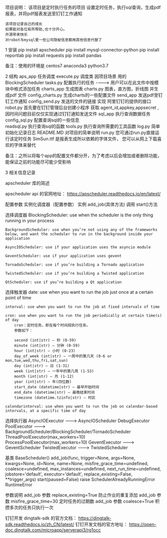 项目说明：
    该项目是定时执行任务的项目
    设置定时任务，执行sql查询，生成pdf报表，并将pdf报表发送至钉钉工作通知
    
    该项目记录自己的成长
    如果能对各位有所帮助,也十分开心。
    开源带来快乐
    对robot与mysql里一些公司隐秘信息都用其他信息代替了

1 安装
    pip install apscheduler
    pip install mysql-connector-python
    pip install reportlab
    pip install requests
    pip install pandas

备注：使用的环境是 centos7  anaconda3  python3.7

2 结构
    aps_app   任务调度
        execute.py  调度类  因项目场景 用的BlockingScheduler
        tasks.py   配置执行的任务  ----> 用户可以在此文件中按模块中格式添加任务
    charts_app  生成图表
        charts.py  图表，直方图，折线图 并生成pdf 文件
        config_charts.py    生成charts的一些配置文件
    send_app  发送pdf至钉钉工作通知
        config_send.py   发送的文件的链接   实现 阿里钉钉的提供的接口
        robot.py  首先要在钉钉管理后台创建小程序 获取 agent_id,appkey,appsecret ,因时间问题目前仅仅实现通过钉钉通知发送文件
    sql_app  执行查询数据任务
        config_sql.py   配置查询sql的一些信息  
        readsql.py    执行查询sql的函数
        tools.py    执行查询所需要的工具函数
    log.py   简单初始化记录日志
    README.MD   对项目的简单说明
    run.py   您可通过run.py直接运行该定时任务
    SimSun.ttf  是报表生成所以依赖的字体文件， 您可以从网上下载喜欢的字体来替代
    
备注：之所以将每个app的配置文件都分开，为了考虑以后会增加或者删除功能，能保证之前的功能尽可能少受影响

3 相关信息记录

apscheduler 库的简述

apscheduler api 的官网地址：
    https://apscheduler.readthedocs.io/en/latest/

配置参数
    实例化调度器（配置参数）
    实例 add_job(具体方法)
    调用 start()方法

选择调度器
    BlockingScheduler: use when the scheduler is the only thing running in your process

    BackgroundScheduler: use when you’re not using any of the frameworks below, and want the scheduler to run in the background inside your application

    AsyncIOScheduler: use if your application uses the asyncio module

    GeventScheduler: use if your application uses gevent

    TornadoScheduler: use if you’re building a Tornado application

    TwistedScheduler: use if you’re building a Twisted application

    QtScheduler: use if you’re building a Qt application

选择触发器
    date: use when you want to run the job just once at a certain point of time

    interval: use when you want to run the job at fixed intervals of time

    cron: use when you want to run the job periodically at certain time(s) of day
        cron：定时任务，即在每个时间段执行任务。
        参数如下：

        second (int|str) – 秒 (0-59)
        minute (int|str) – 分钟 (0-59)
        hour (int|str) – 小时 (0-23)
        day_of_week (int|str) – 一周中的第几天 (0-6 or mon,tue,wed,thu,fri,sat,sun)
        day (int|str) – 日 (1-31)
        week (int|str) – 一年中的第几周 (1-53)
        month (int|str) – 月 (1-12)
        year (int|str) – 年(四位数)
        start_date (datetime|str) – 最早开始时间
        end_date (datetime|str) – 最晚结束时间
        timezone (datetime.tzinfo|str) – 时区

    calendarinterval: use when you want to run the job on calendar-based intervals, at a specific time of day

选择执行器
    AsyncIOExecutor  ---> AsyncIOScheduler
    DebugExecutor
    PoolExecutor   ---> BackgroundScheduler/BlockingScheduler/TornadoScheduler
        ThreadPoolExecutor(max_workers=10)
        ProcessPoolExecutor(max_workers=10)
    GeventExecutor  ---> GeventScheduler
    TwistedExecutor  ---> TwistedScheduler


基类 BaseScheduler()
    add_job(func, trigger=None, args=None, kwargs=None, id=None, name=None, misfire_grace_time=undefined, coalesce=undefined, max_instances=undefined, next_run_time=undefined, jobstore='default', executor='default', replace_existing=False, **trigger_args)
    start(paused=False)   raise  SchedulerAlreadyRunningError RuntimeError


参数说明
    add_job 参数 replace_existing=True 防止作业的重复添加
    add_job 参数 misfire_grace_time=30 定时任务的过期数
    add_job 参数 coalesce=True  积攒多次的任务只执行一次


钉钉开发
    dingtalk-sdk 的官方文档：
        https://dingtalk-sdk.readthedocs.io/zh_CN/latest/
    钉钉开发文档的官方地址：
        https://open-doc.dingtalk.com/microapp/serverapi3/rg1occ














